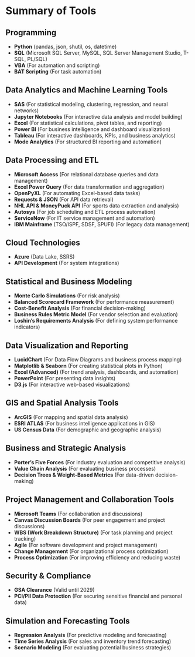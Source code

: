 # Summary of Tools

## Programming

- **Python** (pandas, json, shutil, os, datetime)
- **SQL** (Microsoft SQL Server, MySQL, SQL Server Management Studio, T-SQL, PL/SQL)
- **VBA** (For automation and scripting)
- **BAT Scripting** (For task automation)

## Data Analytics and Machine Learning Tools

- **SAS** (For statistical modeling, clustering, regression, and neural networks)
- **Jupyter Notebooks** (For interactive data analysis and model building)
- **Excel** (For statistical calculations, pivot tables, and reporting)
- **Power BI** (For business intelligence and dashboard visualization)
- **Tableau** (For interactive dashboards, KPIs, and business analytics)
- **Mode Analytics** (For structured BI reporting and automation)

## Data Processing and ETL

- **Microsoft Access** (For relational database queries and data management)
- **Excel Power Query** (For data transformation and aggregation)
- **OpenPyXL** (For automating Excel-based data tasks)
- **Requests & JSON** (For API data retrieval)
- **NHL API & MoneyPuck API** (For sports data extraction and analysis)
- **Autosys** (For job scheduling and ETL process automation)
- **ServiceNow** (For IT service management and automation)
- **IBM Mainframe** (TSO/ISPF, SDSF, SPUFI) (For legacy data management)

## Cloud Technologies

- **Azure** (Data Lake, SSRS)
- **API Development** (For system integrations)

## Statistical and Business Modeling

- **Monte Carlo Simulations** (For risk analysis)
- **Balanced Scorecard Framework** (For performance measurement)
- **Cost-Benefit Analysis** (For financial decision-making)
- **Business Rules Metric Model** (For vendor selection and evaluation)
- **Loshin’s Requirements Analysis** (For defining system performance indicators)

## Data Visualization and Reporting

- **LucidChart** (For Data Flow Diagrams and business process mapping)
- **Matplotlib & Seaborn** (For creating statistical plots in Python)
- **Excel (Advanced)** (For trend analysis, dashboards, and automation)
- **PowerPoint** (For presenting data insights)
- **D3.js** (For interactive web-based visualizations)

## GIS and Spatial Analysis Tools

- **ArcGIS** (For mapping and spatial data analysis)
- **ESRI ATLAS** (For business intelligence applications in GIS)
- **US Census Data** (For demographic and geographic analysis)

## Business and Strategic Analysis

- **Porter’s Five Forces** (For industry evaluation and competitive analysis)
- **Value Chain Analysis** (For evaluating business processes)
- **Decision Trees & Weight-Based Metrics** (For data-driven decision-making)

## Project Management and Collaboration Tools

- **Microsoft Teams** (For collaboration and discussions)
- **Canvas Discussion Boards** (For peer engagement and project discussions)
- **WBS (Work Breakdown Structure)** (For task planning and project tracking)
- **Agile** (For software development and project management)
- **Change Management** (For organizational process optimization)
- **Process Optimization** (For improving efficiency and reducing waste)

## Security & Compliance

- **GSA Clearance** (Valid until 2029)
- **PCI/PII Data Protection** (For securing sensitive financial and personal data)

## Simulation and Forecasting Tools

- **Regression Analysis** (For predictive modeling and forecasting)
- **Time Series Analysis** (For sales and inventory trend forecasting)
- **Scenario Modeling** (For evaluating potential business strategies)

